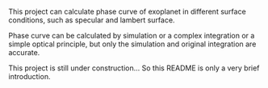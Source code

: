 This project can calculate phase curve of exoplanet in different surface conditions, such as specular and lambert surface.

Phase curve can be calculated by simulation or a complex integration or a simple optical principle, but only the simulation and original integration are accurate.

This project is still under construction... So this README is only a very brief introduction.
